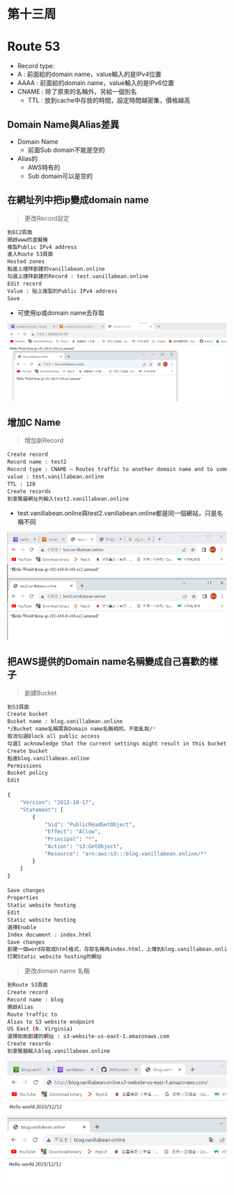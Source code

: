 # 第十三周
# Route 53
* Record type:
* A : 前面給的domain name，value輸入的是IPv4位置
* AAAA : 前面給的domain name，value輸入的是IPv6位置
* CNAME : 除了原來的名稱外，另給一個別名
  * TTL : 放到cache中存放的時間，設定時間越密集，價格越高
## Domain Name與Alias差異
* Domain Name
  * 前面Sub domain不能是空的
* Alias的
  * AWS特有的
  * Sub domain可以是空的
## 在網址列中把ip變成domain name
> 更改Record設定
```sh
到EC2頁面
開啟www的虛擬機
複製Public IPv4 address
進入Route 53頁面
Hosted zones
點進上禮拜創建的vanillabean.online
勾選上禮拜創建的Record : test.vanillabean.online
Edit record
Value : 貼上複製的Public IPv4 address
Save
```
* 可使用ip或domain name去存取
<img src="../pic/1212.png">

## 增加C Name
> 增加新Record
```sh
Create record
Record name : test2
Record type : CNAME – Routes traffic to another domain name and to some AWS resourse
value : test.vanillabean.online
TTL : 120
Create records
到瀏覽器網址列輸入test2.vanillabean.online
```
* test.vanillabean.online與test2.vanillabean.online都是同一個網站，只是名稱不同
<img src="../pic/1212-1.png">

## 把AWS提供的Domain name名稱變成自己喜歡的樣子
> 創建Bucket
```sh
到S3頁面
Create bucket
Bucket name : blog.vanillabean.online
*/Bucket name名稱需與Domain name名稱相同，不能亂取/*
取消勾選Block all public access
勾選I acknowledge that the current settings might result in this bucket and the objects within becoming public.
Create bucket
點進blog.vanillabean.online
Permissions
Bucket policy
Edit

{
	"Version": "2012-10-17",
	"Statement": [
		{
			"Sid": "PublicReadGetObject",
			"Effect": "Allow",
			"Principal": "*",
			"Action": "s3:GetObject",
			"Resource": "arn:aws:s3:::blog.vanillabean.online/*"
		}
	]
}

Save changes
Properties
Static website hosting
Edit
Static website hosting
選擇Enable
Index document : index.html
Save changes
創建一個word存取成html格式，存取名稱為index.html，上傳到blog.vanillabean.online
打開Static website hosting的網址
```
> 更改domain name 名稱
```sh
到Route 53頁面
Create record
Record name : blog
開啟Alias
Route traffic to
Alias to S3 website endpoint
US East (N. Virginia)
選擇剛剛創建的網址 : s3-website-us-east-1.amazonaws.com
Create records
到瀏覽器輸入blog.vanillabean.online
```
<img src="../pic/1212-2.png">
